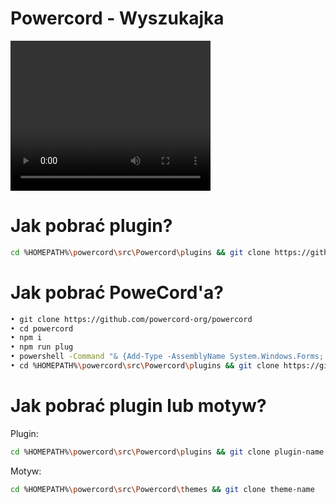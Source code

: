 # Powercord - Wyszukajka
<video width="320" height="240" controls>
  <source src="Pokaz pluginu/[POWERCORD] - WYSZUKAJKA.mp4" type="video/mp4">
</video>

# Jak pobrać plugin?

```bash
cd %HOMEPATH%\powercord\src\Powercord\plugins && git clone https://github.com/Donnnek/-POWERCORD-WYSZUKAJKA.git
```

# Jak pobrać PoweCord'a?

```bash
• git clone https://github.com/powercord-org/powercord
• cd powercord
• npm i
• npm run plug
• powershell -Command "& {Add-Type -AssemblyName System.Windows.Forms; [System.Windows.Forms.MessageBox]::Show('Close DiscordCanary using the taskbar', 'Please read', 'OK', [System.Windows.Forms.MessageBoxIcon]::Information);}"
• cd %HOMEPATH%\powercord\src\Powercord\plugins && git clone https://github.com/redstonekasi/theme-toggler
```

# Jak pobrać plugin lub motyw?

Plugin:
```bash
cd %HOMEPATH%\powercord\src\Powercord\plugins && git clone plugin-name
```

Motyw:
```bash
cd %HOMEPATH%\powercord\src\Powercord\themes && git clone theme-name
```
